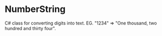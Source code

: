 # NumberString
C# class for converting digits into text. EG. "1234" => "One thousand, two hundred and thirty four".

